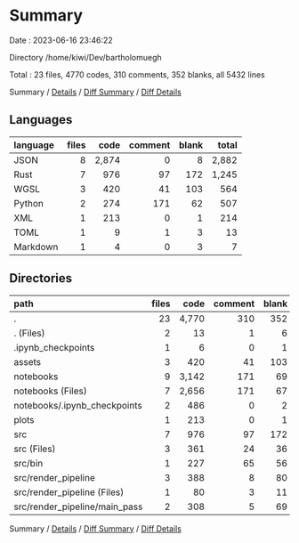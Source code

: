 # Summary

Date : 2023-06-16 23:46:22

Directory /home/kiwi/Dev/bartholomuegh

Total : 23 files,  4770 codes, 310 comments, 352 blanks, all 5432 lines

Summary / [Details](details.md) / [Diff Summary](diff.md) / [Diff Details](diff-details.md)

## Languages
| language | files | code | comment | blank | total |
| :--- | ---: | ---: | ---: | ---: | ---: |
| JSON | 8 | 2,874 | 0 | 8 | 2,882 |
| Rust | 7 | 976 | 97 | 172 | 1,245 |
| WGSL | 3 | 420 | 41 | 103 | 564 |
| Python | 2 | 274 | 171 | 62 | 507 |
| XML | 1 | 213 | 0 | 1 | 214 |
| TOML | 1 | 9 | 1 | 3 | 13 |
| Markdown | 1 | 4 | 0 | 3 | 7 |

## Directories
| path | files | code | comment | blank | total |
| :--- | ---: | ---: | ---: | ---: | ---: |
| . | 23 | 4,770 | 310 | 352 | 5,432 |
| . (Files) | 2 | 13 | 1 | 6 | 20 |
| .ipynb_checkpoints | 1 | 6 | 0 | 1 | 7 |
| assets | 3 | 420 | 41 | 103 | 564 |
| notebooks | 9 | 3,142 | 171 | 69 | 3,382 |
| notebooks (Files) | 7 | 2,656 | 171 | 67 | 2,894 |
| notebooks/.ipynb_checkpoints | 2 | 486 | 0 | 2 | 488 |
| plots | 1 | 213 | 0 | 1 | 214 |
| src | 7 | 976 | 97 | 172 | 1,245 |
| src (Files) | 3 | 361 | 24 | 36 | 421 |
| src/bin | 1 | 227 | 65 | 56 | 348 |
| src/render_pipeline | 3 | 388 | 8 | 80 | 476 |
| src/render_pipeline (Files) | 1 | 80 | 3 | 11 | 94 |
| src/render_pipeline/main_pass | 2 | 308 | 5 | 69 | 382 |

Summary / [Details](details.md) / [Diff Summary](diff.md) / [Diff Details](diff-details.md)